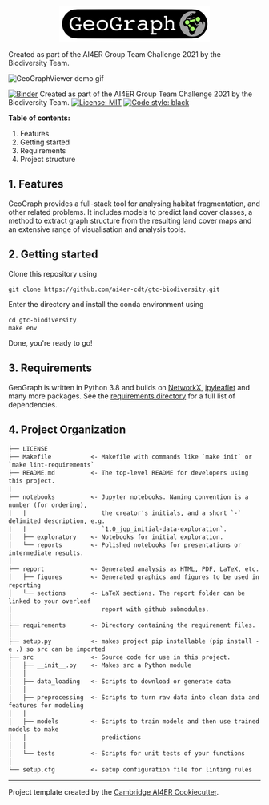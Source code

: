 <p align="center">
<img src="docs/images/geograph_logo.png" alt="GeoGraph" width="300px">


Created as part of the AI4ER Group Team Challenge 2021 by the Biodiversity Team.

![GeoGraphViewer demo gif](docs/images/viewer_demo.gif)
</p>

[![Binder](https://mybinder.org/badge_logo.svg)](https://mybinder.org/v2/gh/ai4er-cdt/gtc-biodiversity/clean/cleanup-for-pip?urlpath=lab%2Ftree%2Fnotebooks)
Created as part of the AI4ER Group Team Challenge 2021 by the Biodiversity Team.
 [![License: MIT](https://img.shields.io/badge/License-MIT-blue.svg)](https://opensource.org/licenses/MIT)
 <a href="https://github.com/psf/black"><img alt="Code style: black" src="https://img.shields.io/badge/code%20style-black-000000.svg"></a>

__Table of contents:__
1. Features
1. Getting started
1. Requirements
1. Project structure

## 1. Features

GeoGraph provides a full-stack tool for analysing habitat fragmentation, and other related problems. It includes models to predict land cover classes, a method to extract graph structure from the resulting land cover maps and an extensive range of visualisation and analysis tools.


## 2. Getting started
Clone this repository using
```
git clone https://github.com/ai4er-cdt/gtc-biodiversity.git
```
Enter the directory and install the conda environment using
```
cd gtc-biodiversity
make env
```
Done, you're ready to go!

## 3. Requirements
GeoGraph is written in Python 3.8 and builds on [NetworkX](https://github.com/NetworkX/NetworkX), [ipyleaflet](https://github.com/jupyter-widgets/ipyleaflet) and many more packages. See the [requirements directory](./requirements) for a full list of dependencies.

## 4. Project Organization
```
├── LICENSE
├── Makefile           <- Makefile with commands like `make init` or `make lint-requirements`
├── README.md          <- The top-level README for developers using this project.
|
├── notebooks          <- Jupyter notebooks. Naming convention is a number (for ordering),
|   |                     the creator's initials, and a short `-` delimited description, e.g.
|   |                     `1.0_jqp_initial-data-exploration`.
│   ├── exploratory    <- Notebooks for initial exploration.
│   └── reports        <- Polished notebooks for presentations or intermediate results.
│
├── report             <- Generated analysis as HTML, PDF, LaTeX, etc.
│   ├── figures        <- Generated graphics and figures to be used in reporting
│   └── sections       <- LaTeX sections. The report folder can be linked to your overleaf
|                         report with github submodules.
│
├── requirements       <- Directory containing the requirement files.
│
├── setup.py           <- makes project pip installable (pip install -e .) so src can be imported
├── src                <- Source code for use in this project.
│   ├── __init__.py    <- Makes src a Python module
│   │
│   ├── data_loading   <- Scripts to download or generate data
│   │
│   ├── preprocessing  <- Scripts to turn raw data into clean data and features for modeling
|   |
│   ├── models         <- Scripts to train models and then use trained models to make
│   │                     predictions
│   │
│   └── tests          <- Scripts for unit tests of your functions
│
└── setup.cfg          <- setup configuration file for linting rules
```

---

Project template created by the [Cambridge AI4ER Cookiecutter](https://github.com/ai4er-cdt/ai4er-cookiecutter).
